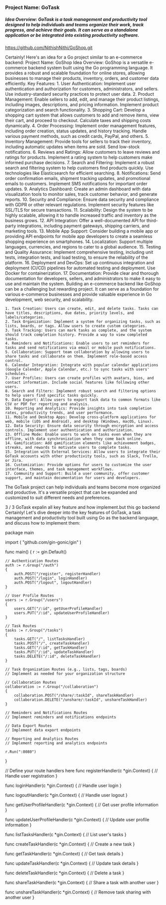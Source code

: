 <h3>Project Name: GoTask</h3>

<h5>Idea Overview: GoTask is a task management and productivity tool designed to help individuals and teams organize their work, track progress, and achieve their goals. It can serve as a standalone application or be integrated into existing productivity software.</h5>

https://github.com/NithishNithi/GoShop.git


Certainly! Here's an idea for a Go project similar to an e-commerce backend:
Project Name: GoShop
Idea Overview: GoShop is a versatile e-commerce backend system built using the Go programming language. It provides a robust and scalable foundation for online stores, allowing businesses to manage their products, inventory, orders, and customer data efficiently.
Key Features:
    1. User Authentication: Implement user authentication and authorization for customers, administrators, and sellers. Use industry-standard security practices to protect user data.
    2. Product Management: Enable sellers to add, edit, and manage their product listings, including images, descriptions, and pricing information. Implement product categorization and search functionality.
    3. Shopping Cart: Develop a shopping cart system that allows customers to add and remove items, view their cart, and proceed to checkout. Calculate taxes and shipping costs dynamically.
    4. Order Processing: Implement order management features, including order creation, status updates, and history tracking. Handle various payment methods, such as credit cards, PayPal, and others.
    5. Inventory Management: Provide tools for sellers to track their inventory, including automatic updates when items are sold. Send low-stock notifications.
    6. Reviews and Ratings: Allow customers to leave reviews and ratings for products. Implement a rating system to help customers make informed purchase decisions.
    7. Search and Filtering: Implement a robust search and filtering system to help customers find products quickly. Use technologies like Elasticsearch for efficient searching.
    8. Notifications: Send order confirmation emails, shipment tracking updates, and promotional emails to customers. Implement SMS notifications for important order updates.
    9. Analytics Dashboard: Create an admin dashboard with data visualization tools to monitor sales, track customer behavior, and generate reports.
    10. Security and Compliance: Ensure data security and compliance with GDPR or other relevant regulations. Implement security features like SSL/TLS for secure transactions.
    11. Scalability: Design the system to be highly scalable, allowing it to handle increased traffic and inventory as the business grows.
    12. API Integration: Offer a well-documented API for third-party integrations, including payment gateways, shipping carriers, and marketing tools.
    13. Mobile App Support: Consider building a mobile app or providing API endpoints for mobile app developers to create a seamless shopping experience on smartphones.
    14. Localization: Support multiple languages, currencies, and regions to cater to a global audience.
    15. Testing and Quality Assurance: Implement comprehensive testing, including unit tests, integration tests, and load testing, to ensure the reliability of the platform.
    16. Deployment and DevOps: Set up continuous integration and deployment (CI/CD) pipelines for automated testing and deployment. Use Docker for containerization.
    17. Documentation: Provide clear and thorough documentation for developers, sellers, and administrators to make it easy to use and maintain the system.
Building an e-commerce backend like GoShop can be a challenging but rewarding project. It can serve as a foundation for various e-commerce businesses and provide valuable experience in Go development, web security, and scalability.

    1. Task Creation: Users can create, edit, and delete tasks. Tasks can have titles, descriptions, due dates, priority levels, and labels/categories.
    2. Task Organization: Implement a system for organizing tasks, such as lists, boards, or tags. Allow users to create custom categories.
    3. Task Tracking: Users can mark tasks as complete, and the system should track completion history. Provide a way to view completed tasks.
    4. Reminders and Notifications: Enable users to set reminders for tasks and send notifications via email or mobile push notifications.
    5. Collaboration: Support team collaboration by allowing users to share tasks and collaborate on them. Implement role-based access control.
    6. Calendar Integration: Integrate with popular calendar applications (Google Calendar, Apple Calendar, etc.) to sync tasks with users' schedules.
    7. User Profiles: Users can create profiles with avatars, bios, and contact information. Include social features like following other users.
    8. Search and Filters: Implement robust search and filtering options to help users find specific tasks quickly.
    9. Data Export: Allow users to export task data to common formats like CSV or PDF for reporting and analysis.
    10. Reporting and Analytics: Provide insights into task completion rates, productivity trends, and user performance.
    11. Mobile and Desktop Apps: Develop cross-platform applications for web, mobile (iOS and Android), and desktop (Windows, macOS, Linux).
    12. Data Security: Ensure data security through encryption and access controls. Implement user authentication and authorization.
    13. Offline Mode: Enable users to work on tasks even when they are offline, with data synchronization when they come back online.
    14. Gamification: Add gamification elements like achievement badges, streaks, and rewards to motivate users to complete tasks.
    15. Integration with External Services: Allow users to integrate their GoTask accounts with other productivity tools, such as Slack, Trello, or Jira.
    16. Customization: Provide options for users to customize the user interface, themes, and task management workflows.
    17. Community and Support: Build a user community, offer customer support, and maintain documentation for users and developers.
The GoTask project can help individuals and teams become more organized and productive. It's a versatile project that can be expanded and customized to suit different needs and preferences.

3 / 3
GoTask expalin all key feature and how implement.but this go backend
Certainly! Let's dive deeper into the key features of GoTask, a task management and productivity tool built using Go as the backend language, and discuss how to implement them:

package main

import (
    "github.com/gin-gonic/gin"
)

func main() {
    r := gin.Default()

    // Authentication Routes
    auth := r.Group("/auth")
    {
        auth.POST("/register", registerHandler)
        auth.POST("/login", loginHandler)
        auth.POST("/logout", logoutHandler)
    }

    // User Profile Routes
    users := r.Group("/users")
    {
        users.GET("/:id", getUserProfileHandler)
        users.PUT("/:id", updateUserProfileHandler)
    }

    // Task Routes
    tasks := r.Group("/tasks")
    {
        tasks.GET("/", listTasksHandler)
        tasks.POST("/", createTaskHandler)
        tasks.GET("/:id", getTaskHandler)
        tasks.PUT("/:id", updateTaskHandler)
        tasks.DELETE("/:id", deleteTaskHandler)
    }

    // Task Organization Routes (e.g., lists, tags, boards)
    // Implement as needed for your organization structure

    // Collaboration Routes
    collaboration := r.Group("/collaboration")
    {
        collaboration.POST("/share/:taskId", shareTaskHandler)
        collaboration.DELETE("/unshare/:taskId", unshareTaskHandler)
    }

    // Reminders and Notifications Routes
    // Implement reminders and notifications endpoints

    // Data Export Routes
    // Implement data export endpoints

    // Reporting and Analytics Routes
    // Implement reporting and analytics endpoints

    r.Run(":8080")
}

// Define your route handlers here
func registerHandler(c *gin.Context) {
    // Handle user registration
}

func loginHandler(c *gin.Context) {
    // Handle user login
}

func logoutHandler(c *gin.Context) {
    // Handle user logout
}

func getUserProfileHandler(c *gin.Context) {
    // Get user profile information
}

func updateUserProfileHandler(c *gin.Context) {
    // Update user profile information
}

func listTasksHandler(c *gin.Context) {
    // List user's tasks
}

func createTaskHandler(c *gin.Context) {
    // Create a new task
}

func getTaskHandler(c *gin.Context) {
    // Get task details
}

func updateTaskHandler(c *gin.Context) {
    // Update task details
}

func deleteTaskHandler(c *gin.Context) {
    // Delete a task
}

func shareTaskHandler(c *gin.Context) {
    // Share a task with another user
}

func unshareTaskHandler(c *gin.Context) {
    // Remove task sharing with another user
}
